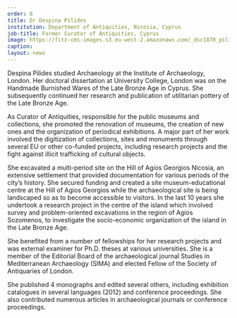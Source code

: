 ```yaml
---
order: 8
title: Dr Despina Pilides
institution: Department of Antiquities, Nicosia, Cyprus
job-title: Former Curator of Antiquities, Cyprus
image: https://fitz-cms-images.s3.eu-west-2.amazonaws.com/_dsc1870_pilides_resized.jpg
caption:
layout: news
---
```




Despina Pilides studied Archaeology at the Institute of Archaeology, London. Her doctoral dissertation at University College, London was on the Handmade Burnished Wares of the Late Bronze Age in Cyprus. She subsequently continued her research and publication of utilitarian pottery of the Late Bronze Age.

As Curator of Antiquities, responsible for the public museums and collections, she promoted the renovation of museums, the creation of new ones and the organization of periodical exhibitions. A major part of her work involved the digitization of collections, sites and monuments through several EU or other co-funded projects, including research projects and the fight against illicit trafficking of cultural objects.

She excavated a multi-period site on the Hill of Agios Georgios Nicosia, an extensive settlement that provided documentation for various periods of the city’s history. She secured funding and created a site museum-educational centre at the Hill of Agios Georgios while the archaeological site is being landscaped so as to become accessible to visitors. In the last 10 years she undertook a research project in the centre of the island which involved survey and problem-oriented excavations in the region of Agios Sozomenos, to investigate the socio-economic organization of the island in the Late Bronze Age.


She benefited from a number of fellowships for her research projects and was external examiner for Ph.D. theses at various universities. She is a member of the Editorial Board of the archaeological journal Studies in Mediterranean Archaeology (SIMA) and elected Fellow of the Society of Antiquaries of London.

She published 4 monographs and edited several others, including exhibition catalogues in several languages (2012) and conference proceedings. She also contributed numerous articles in archaeological journals or conference proceedings.
